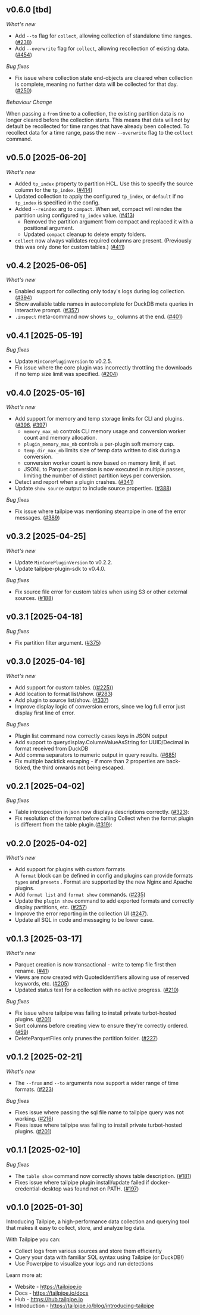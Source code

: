 
## v0.6.0 [tbd]

_What's new_
* Add `--to` flag for `collect`, allowing collection of standalone time ranges. ([#238](https://github.com/turbot/tailpipe/issues/238))
* Add `--overwrite` flag for `collect`, allowing recollection of existing data. ([#454](https://github.com/turbot/tailpipe/issues/454))

_Bug fixes_
* Fix issue where collection state end-objects are cleared when collection is complete, 
meaning no further data will be collected for that day. ([#250](https://github.com/turbot/tailpipe-plugin-sdk/issues/250))

_Behaviour Change_

When passing a `from` time to a collection, the existing partition data is no longer cleared before the collection starts. 
This means that data will not by default be recollected for time ranges that have already been collected. 
To recollect data for a time range, pass the new `--overwrite` flag to the `collect` command.

 

## v0.5.0 [2025-06-20]
_What's new_
* Added `tp_index` property to partition HCL. Use this to specify the source column for the `tp_index`.  ([#414](https://github.com/turbot/tailpipe/issues/414))
* Updated collection to apply the configured `tp_index`, or `default` if no `tp_index` is specified in the config. 
* Added `--reindex` arg to `compact`. When set, compact will reindex the partition using configured `tp_index` value. ([#413](https://github.com/turbot/tailpipe/issues/413))
  - Removed the partition argument from compact and replaced it with a positional argument.
  - Updated `compact` cleanup to delete empty folders.
* `collect` now always validates required columns are present. (Previously this was only done for custom tables.) ([#411](https://github.com/turbot/tailpipe/issues/411))
  
## v0.4.2 [2025-06-05]
_What's new_
* Enabled support for collecting only today's logs during log collection. ([#394](https://github.com/turbot/tailpipe/issues/394))
* Show available table names in autocomplete for DuckDB meta queries in interactive prompt. ([#357](https://github.com/turbot/tailpipe/issues/357))
* `.inspect` meta-command now shows `tp_` columns at the end. ([#401](https://github.com/turbot/tailpipe/issues/401))

## v0.4.1 [2025-05-19]
_Bug fixes_
* Update `MinCorePluginVersion` to v0.2.5.
* Fix issue where the core plugin was incorrectly throttling the downloads if no temp size limit was specified. ([#204](https://github.com/turbot/tailpipe-plugin-sdk/issues/204))

## v0.4.0 [2025-05-16]
_What's new_
* Add support for memory and temp storage limits for CLI and plugins. ([#396](https://github.com/turbot/tailpipe/issues/396), [#397](https://github.com/turbot/tailpipe/issues/397))
  * `memory_max_mb` controls CLI memory usage and conversion worker count and memory allocation.
  * `plugin_memory_max_mb` controls a per-plugin soft memory cap.
  * `temp_dir_max_mb` limits size of temp data written to disk during a conversion.
  * conversion worker count is now based on memory limit, if set.
  * JSONL to Parquet conversion is now executed in multiple passes, limiting the number of distinct partition keys per conversion.
* Detect and report when a plugin crashes. ([#341](https://github.com/turbot/tailpipe/issues/341))
* Update `show source` output to include source properties. ([#388](https://github.com/turbot/tailpipe/issues/388))

_Bug fixes_
* Fix issue where tailpipe was mentioning steampipe in one of the error messages. ([#389](https://github.com/turbot/tailpipe/issues/389))

## v0.3.2 [2025-04-25]
_What's new_
* Update `MinCorePluginVersion` to v0.2.2.
* Update tailpipe-plugin-sdk to v0.4.0.

_Bug fixes_
* Fix source file error for custom tables when using S3 or other external sources. ([#188](https://github.com/turbot/tailpipe-plugin-sdk/issues/188)) 

## v0.3.1 [2025-04-18]
_Bug fixes_
* Fix partition filter argument. ([#375](https://github.com/turbot/tailpipe/issues/375))

## v0.3.0 [2025-04-16]

_What's new_
* Add support for custom tables. (([#225](https://github.com/turbot/tailpipe/issues/225)))
* Add location to format list/show. ([#283](https://github.com/turbot/tailpipe/issues/283))
* Add plugin to source list/show. ([#337](https://github.com/turbot/tailpipe/issues/337))
* Improve display logic of conversion errors, since we log full error just display first line of error.

_Bug fixes_
* Plugin list command now correctly cases keys in JSON output 
* Add support to querydisplay.ColumnValueAsString for UUID/Decimal in format received from DuckDB
* Add comma separators to numeric output in query results. ([#685](https://github.com/turbot/pipe-fittings/issues/685))
* Fix multiple backtick escaping - if more than 2 properties are back-ticked, the third onwards not being escaped.

## v0.2.1 [2025-04-02]
_Bug fixes_
* Table introspection in json now displays descriptions correctly. ([#323](https://github.com/turbot/tailpipe/issues/323)):
* Fix resolution of the format before calling Collect when the format plugin is different from the table plugin.([#319](https://github.com/turbot/tailpipe/issues/319)):

## v0.2.0 [2025-04-02]
_What's new_
* Add support for plugins with custom formats  
  A `format` block can be defined in config and plugins can provide formats `types` and `presets` . Format are supported by the new Nginx and Apache plugins.
* Add `format list` and `format show` commands. ([#235](https://github.com/turbot/tailpipe/issues/235))
* Update the `plugin show` command to add exported formats and correctly display partitions, etc. ([#257](https://github.com/turbot/tailpipe/issues/257))
* Improve the error reporting in the collection UI ([#247](https://github.com/turbot/tailpipe/issues/247)).
* Update all SQL in code and messaging to be lower case.

## v0.1.3 [2025-03-17]
_What's new_
- Parquet creation is now transactional - write to temp file first then rename. ([#41](https://github.com/turbot/tailpipe/issues/41))
- Views are now created with QuotedIdentifiers allowing use of reserved keywords, etc. ([#205](https://github.com/turbot/tailpipe/issues/205))
- Updated status text for a collection with no active progress. ([#210](https://github.com/turbot/tailpipe/issues/210))

_Bug fixes_
- Fix issue where tailpipe was failing to install private turbot-hosted plugins. ([#201](https://github.com/turbot/tailpipe/issues/201))
- Sort columns before creating view to ensure they're correctly ordered. ([#59](https://github.com/turbot/tailpipe/issues/59))
- DeleteParquetFiles only prunes the partition folder. ([#227](https://github.com/turbot/tailpipe/issues/227))

## v0.1.2 [2025-02-21]
_What's new_
- The `--from` and `--to` arguments now support a wider range of time formats. ([#223](https://github.com/turbot/tailpipe/issues/223))

_Bug fixes_
- Fixes issue where passing the sql file name to tailpipe query was not working. ([#216](https://github.com/turbot/tailpipe/issues/216))
- Fixes issue where tailpipe was failing to install private turbot-hosted plugins. ([#201](https://github.com/turbot/tailpipe/issues/201))

## v0.1.1 [2025-02-10]
_Bug fixes_
- The `table show` command now correctly shows table description. ([#181](https://github.com/turbot/tailpipe/issues/181))
- Fixes issue where tailpipe plugin install/update failed if docker-credential-desktop was found not on PATH. ([#197](https://github.com/turbot/tailpipe/issues/197))

## v0.1.0 [2025-01-30]

Introducing Tailpipe, a high-performance data collection and querying tool that makes it easy to collect, store, and analyze log data.

With Tailpipe you can:

* Collect logs from various sources and store them efficiently
* Query your data with familiar SQL syntax using Tailpipe (or DuckDB!)
* Use Powerpipe to visualize your logs and run detections

Learn more at:
* Website - https://tailpipe.io
* Docs - https://tailpipe.io/docs
* Hub - https://hub.tailpipe.io
* Introduction - https://tailpipe.io/blog/introducing-tailpipe

